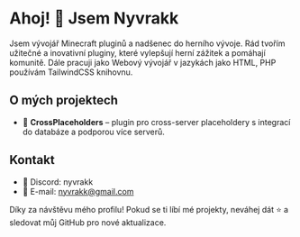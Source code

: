 # Ahoj! 👋 Jsem Nyvrakk

Jsem vývojář Minecraft pluginů a nadšenec do herního vývoje. Rád tvořím užitečné a inovativní pluginy, které vylepšují herní zážitek a pomáhají komunitě.
Dále pracuji jako Webový vývojář v jazykách jako HTML, PHP používám TailwindCSS knihovnu.

## O mých projektech

- 🔧 **CrossPlaceholders** – plugin pro cross-server placeholdery s integrací do databáze a podporou více serverů.

## Kontakt

- 💬 Discord: nyvrakk
- 📧 E-mail: nyvrakk@gmail.com

Díky za návštěvu mého profilu! Pokud se ti líbí mé projekty, neváhej dát ⭐ a sledovat můj GitHub pro nové aktualizace.
